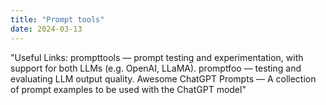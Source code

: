 ```yaml
---
title: "Prompt tools"
date: 2024-03-13
---
```


"Useful Links: prompttools — prompt testing and experimentation, with support for both LLMs (e.g. OpenAI, LLaMA). promptfoo — testing and evaluating LLM output quality. Awesome ChatGPT Prompts — A collection of prompt examples to be used with the ChatGPT model"
